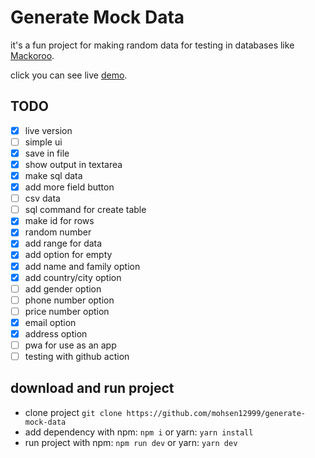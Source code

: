 # Generate Mock Data

it's a fun project for making random data for testing in databases like [Mackoroo](https://www.mockaroo.com/).

click you can see live [demo](generate-mock-data.vercel.app).

## TODO

- [x] live version
- [ ] simple ui
- [x] save in file
- [x] show output in textarea
- [x] make sql data
- [x] add more field button
- [ ] csv data
- [ ] sql command for create table
- [x] make id for rows
- [x] random number
- [x] add range for data
- [x] add option for empty
- [x] add name and family option
- [x] add country/city option
- [ ] add gender option
- [ ] phone number option
- [ ] price number option
- [x] email option
- [x] address option
- [ ] pwa for use as an app
- [ ] testing with github action

## download and run project

- clone project `git clone https://github.com/mohsen12999/generate-mock-data`
- add dependency with npm: `npm i` or yarn: `yarn install`
- run project with npm: `npm run dev` or yarn: `yarn dev`
